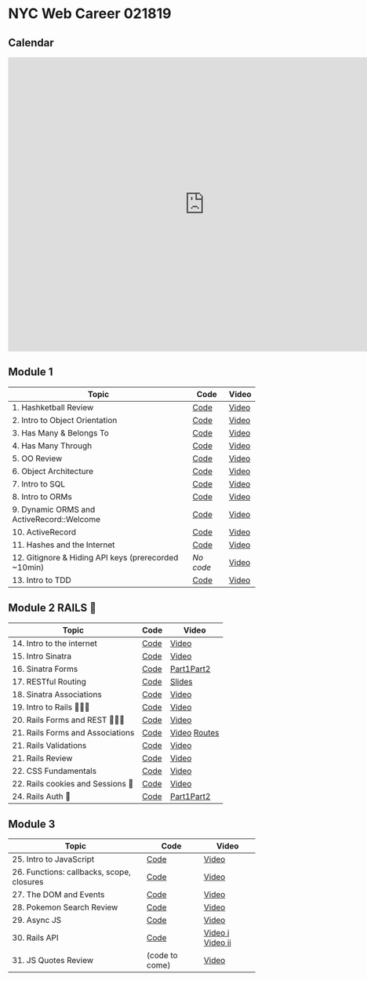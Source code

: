 # NYC Web Career 021819

## Calendar
<iframe src="https://calendar.google.com/calendar/embed?src=flatironschool.com_tbp7g1lf0tfdf3quohkpivj4f4%40group.calendar.google.com&ctz=America%2FNew_York" style="border: 0" width="800" height="600" frameborder="0" scrolling="no"></iframe>

## Module 1
| Topic            | Code                | Video                |
| -----            | ----                | -----                |
| 1. Hashketball Review | [Code](https://github.com/learn-co-students/nyc-web-students-021819/tree/master/01-hashketball-review) | [Video](https://www.youtube.com/watch?v=iyFZxjSX41k&feature=youtu.be) |
| 2. Intro to Object Orientation | [Code](https://github.com/learn-co-students/nyc-web-students-021819/tree/master/02-intro-to-oo) | [Video](https://www.youtube.com/watch?v=ad9bHt4Y-tE&feature=youtu.be) |
| 3. Has Many & Belongs To | [Code](https://github.com/learn-co-students/nyc-web-students-021819/tree/master/03-oo-relations-one-to-many) | [Video](https://www.youtube.com/watch?v=Sf5yMxKWxEg&feature=youtu.be) |
| 4. Has Many Through | [Code](https://github.com/learn-co-students/nyc-web-students-021819/tree/master/04-oo-many-to-many) | [Video](https://www.youtube.com/watch?v=Ts12HKOrSpU&feature=youtu.be) |
| 5. OO Review | [Code](https://github.com/learn-co-students/nyc-web-students-021819/tree/master/05-oo-review) | [Video](https://youtu.be/lnDQveAHJu8) |
| 6. Object Architecture | [Code](https://github.com/learn-co-students/nyc-web-students-021819/tree/master/06-object-architecture) | [Video](https://www.youtube.com/watch?v=Nj9hnjvQU2o&feature=youtu.be) |
| 7. Intro to SQL | [Code](https://github.com/learn-co-students/nyc-web-students-021819/tree/master/07-into-to-sql) | [Video](https://www.youtube.com/watch?v=lT10giPpt48&feature=youtu.be) |
| 8. Intro to ORMs | [Code](https://github.com/learn-co-students/nyc-web-students-021819/tree/master/08-intro-to-orms) | [Video](https://www.youtube.com/watch?v=KpS3O7vF8C0&feature=youtu.be) |
| 9. Dynamic ORMS and ActiveRecord::Welcome | [Code](https://github.com/learn-co-students/nyc-web-students-021819/tree/master/09-dynamic-orms) | [Video](https://www.youtube.com/watch?v=JTTmiLY_t3Y&feature=youtu.be) |
| 10. ActiveRecord | [Code](https://github.com/learn-co-students/nyc-web-students-021819/tree/master/10-activerecord) | [Video](https://www.youtube.com/watch?v=yMDLFvL9jy8&feature=youtu.be)|
| 11. Hashes and the Internet | [Code](https://github.com/learn-co-students/nyc-web-students-021819/tree/master/11-hashes-and-the-internet) | [Video](https://www.youtube.com/watch?v=g_oPVhjn31Q&feature=youtu.be) |
| 12. Gitignore & Hiding API keys (prerecorded ~10min) | _No code_ | [Video](https://www.youtube.com/watch?v=5MEpPVREUjE&feature=youtu.be) |
| 13. Intro to TDD | [Code](https://github.com/learn-co-students/nyc-web-students-021819/tree/master/12-intro-to-tdd) | [Video](https://www.youtube.com/watch?v=vvHNXAwMWRA&feature=youtu.be) |

## Module 2 RAILS 🚂
| Topic            | Code                | Video                |
| -----            | ----                | -----                |
| 14. Intro to the internet | [Code](https://github.com/learn-co-students/nyc-web-students-021819/tree/master/13-intro-to-internet) | [Video](https://youtu.be/02-LWfvdmAg) |
| 15. Intro Sinatra | [Code](https://github.com/learn-co-students/nyc-web-students-021819/tree/master/14-intro-to-sinatra) | [Video](https://youtu.be/jDArr5OKeBw) |
| 16. Sinatra Forms | [Code](https://github.com/learn-co-students/nyc-web-students-021819/tree/master/15-sinatra-forms/fakeholidaytown) | [Part1](https://youtu.be/ULxNPAdL9sg)[Part2](https://youtu.be/GRkws2oyKIs)  |
| 17. RESTful Routing | [Code](https://github.com/learn-co-students/nyc-web-students-021819/tree/master/16-restful-routing/flatsushi) | [Slides](https://docs.google.com/presentation/d/1_elK-0OTxI-zFGUSme5JeN-c4Il30Q023RaVxvexwfg/edit#slide=id.g378a2b8862_0_5)  |
| 18. Sinatra Associations | [Code](https://github.com/learn-co-students/nyc-web-students-021819/tree/master/16-sinatra-associations/spellface) | [Video](https://youtu.be/FFtvUBAAxjU)  |
| 19. Intro to Rails 🚂🚂🚂 | [Code](https://github.com/learn-co-students/nyc-web-students-021819/tree/master/17-intro-to-rails) | [Video](https://youtu.be/svcjsxQZvmU)  |
| 20. Rails Forms and REST 🚂🚂🚂 | [Code](https://github.com/learn-co-students/nyc-web-students-021819/tree/master/18-rails-forms/bullred) | [Video](https://youtu.be/UnlsBmbcq8o)  |
| 21. Rails Forms and Associations | [Code](https://github.com/learn-co-students/nyc-web-students-021819/tree/master/19-rails-associations/mintyfresh) | [Video](https://youtu.be/kWdvKMiyr1o) [Routes](https://youtu.be/9JtuTN5cbYA)  |
| 21. Rails Validations | [Code](https://github.com/learn-co-students/nyc-web-students-021819/tree/master/20-rails-validations/spicysauce) | [Video](https://youtu.be/u0oB9YejT2Y)  |
| 21. Rails Review | [Code](https://github.com/learn-co-students/nyc-web-students-021819/tree/master/21-rails-review/revengers) | [Video](https://youtu.be/rTCueju-Lj4)  
| 22. CSS Fundamentals | [Code](https://github.com/learn-co-students/nyc-web-students-021819/tree/master/22-css-fundamentals) | [Video](https://youtu.be/UK3lB3LCzwE)  
| 22. Rails cookies and Sessions 🍪 | [Code](https://github.com/learn-co-students/nyc-web-students-021819/tree/master/22-rails-sessions-cookies) | [Video](https://youtu.be/gtYJmaWnwtE) 
| 24. Rails Auth 🍪 | [Code](https://github.com/learn-co-students/nyc-web-students-021819/tree/master/24-rails-auth) | [Part1](https://youtu.be/XaGIKqg30vc)[Part2](https://youtu.be/K6P2jbsIDGs) |  

## Module 3 
| Topic            | Code                | Video                |
| -----            | ----                | -----                |
| 25. Intro to JavaScript | [Code](https://github.com/learn-co-students/nyc-web-students-021819/tree/master/25-intro-to-js) | [Video](https://www.youtube.com/watch?v=P849szEeWq0&feature=youtu.be) |
| 26. Functions: callbacks, scope, closures | [Code](https://github.com/learn-co-students/nyc-web-students-021819/tree/master/26-functions--callbacks-scopes-closures) | [Video](https://www.youtube.com/watch?v=X0N460iTvd0&feature=youtu.be) |
| 27. The DOM and Events | [Code](https://github.com/learn-co-students/nyc-web-students-021819/tree/master/27-the-dom-and-events) | [Video](https://www.youtube.com/watch?v=G6EZlN5d4LU&feature=youtu.be) |
| 28. Pokemon Search Review | [Code](https://github.com/learn-co-students/nyc-web-students-021819/tree/master/28-dom-review) | [Video](https://youtu.be/U8_oexAMZOk) |
| 29. Async JS | [Code](https://github.com/learn-co-students/nyc-web-students-021819/tree/master/29-async-js)| [Video](https://www.youtube.com/watch?v=JxTeV_7e_NE&feature=youtu.be)|
| 30. Rails API | [Code](https://github.com/learn-co-students/nyc-web-students-021819/tree/master/30-rails-api) | [Video i](https://www.youtube.com/watch?v=sZPpLUKneVk&feature=youtu.be) [Video ii](http://youtu.be/dnX4dfSWbSE) |
| 31. JS Quotes Review | (code to come) | [Video](https://youtu.be/fOblky5CFHI) |
